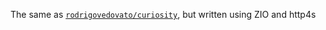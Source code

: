 The same as [`rodrigovedovato/curiosity`](github.com/rodrigovedovato/curiosity), but written using ZIO and http4s
